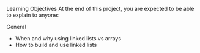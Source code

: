 Learning Objectives
At the end of this project, you are expected to be able to explain to anyone:

General
* When and why using linked lists vs arrays
* How to build and use linked lists
